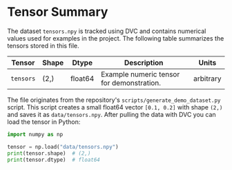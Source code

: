 # Tensor Summary

The dataset `tensors.npy` is tracked using DVC and contains numerical values used for examples in the project. The following table summarizes the tensors stored in this file.

| Tensor | Shape | Dtype | Description | Units |
|-------|-------|-------|-------------|-------|
| `tensors` | (2,) | float64 | Example numeric tensor for demonstration. | arbitrary |

The file originates from the repository's `scripts/generate_demo_dataset.py` script. This script creates a small float64 vector `[0.1, 0.2]` with shape `(2,)` and saves it as `data/tensors.npy`. After pulling the data with DVC you can load the tensor in Python:

```python
import numpy as np

tensor = np.load("data/tensors.npy")
print(tensor.shape)  # (2,)
print(tensor.dtype)  # float64
```
